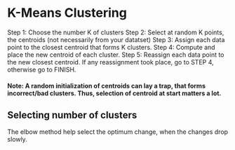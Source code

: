 # K-Means Clustering

Step 1: Choose the number K of clusters
Step 2: Select at random K points, the centroids (not necessarily from your datatset)
Step 3: Assign each data point to the closest centroid that forms K clusters.
Step 4: Compute and place the new centroid of each cluster.
Step 5: Reassign each data point to the new closest centroid. If any reassignment took place, go to STEP 4, otherwise go to FINISH. 

#### Note: A random initialization of centroids can lay a trap, that forms incorrect/bad clusters. Thus, selection of centroid at start matters a lot.

## Selecting number of clusters

The elbow method help select the optimum change, when the changes drop slowly.